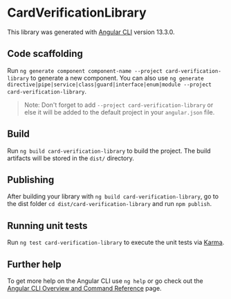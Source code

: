 # CardVerificationLibrary

This library was generated with [Angular CLI](https://github.com/angular/angular-cli) version 13.3.0.

## Code scaffolding

Run `ng generate component component-name --project card-verification-library` to generate a new component. You can also use `ng generate directive|pipe|service|class|guard|interface|enum|module --project card-verification-library`.
> Note: Don't forget to add `--project card-verification-library` or else it will be added to the default project in your `angular.json` file. 

## Build

Run `ng build card-verification-library` to build the project. The build artifacts will be stored in the `dist/` directory.

## Publishing

After building your library with `ng build card-verification-library`, go to the dist folder `cd dist/card-verification-library` and run `npm publish`.

## Running unit tests

Run `ng test card-verification-library` to execute the unit tests via [Karma](https://karma-runner.github.io).

## Further help

To get more help on the Angular CLI use `ng help` or go check out the [Angular CLI Overview and Command Reference](https://angular.io/cli) page.
